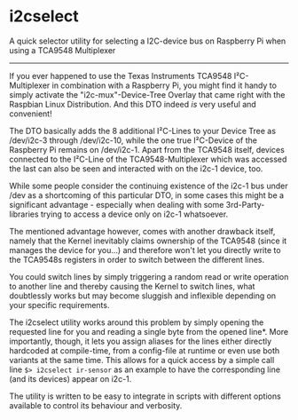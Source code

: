 # i2cselect
A quick selector utility for selecting a I2C-device bus on Raspberry Pi when using a TCA9548 Multiplexer

***

If you ever happened to use the Texas Instruments TCA9548 I²C-Multiplexer in combination with a Raspberry Pi, you might find it handy to simply activate the "i2c-mux"-Device-Tree Overlay that came right with the Raspbian Linux Distribution.
And this DTO indeed _is_ very useful and convenient!

The DTO basically adds the 8 additional I²C-Lines to your Device Tree as /dev/i2c-3 through /dev/i2c-10, while the one true I²C-Device of the Raspberry Pi remains on /dev/i2c-1.
Apart from the TCA9548 itself, devices connected to the I²C-Line of the TCA9548-Multiplexer which was accessed the last can also be seen and interacted with on the i2c-1 device, too. 

While some people consider the continuing existence of the i2c-1 bus under /dev as a shortcoming of this particular DTO, in some cases this might be a significant advantage - especially when dealing with some 3rd-Party-libraries trying to access a device only on i2c-1 whatsoever.

The mentioned advantage however, comes with another drawback itself, namely that the Kernel inevitably claims ownership of the TCA9548 (since it manages the device for you...) and therefore won't let you directly write to the TCA9548s registers in order to switch between the different lines.

You could switch lines by simply triggering a random read or write operation to another line and thereby causing the Kernel to switch lines, what doubtlessly works but may become sluggish and inflexible depending on your specific requirements.

The i2cselect utility works around this problem by simply opening the requested line for you and reading a single byte from the opened line*. More importantly, though, it lets you assign aliases for the lines either directly hardcoded at compile-time, from a config-file at runtime or even use both variants at the same time. This allows for a quick access by a simple call line `$> i2cselect ir-sensor` as an example to have the corresponding line (and its devices) appear on i2c-1.

The utility is written to be easy to integrate in scripts with different options available to control its behaviour and verbosity.
